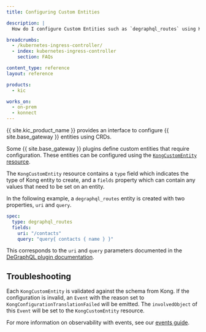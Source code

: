 ```yaml
---
title: Configuring Custom Entities

description: |
  How do I configure Custom Entities such as `degraphql_routes` using KIC?

breadcrumbs:
  - /kubernetes-ingress-controller/
  - index: kubernetes-ingress-controller
    section: FAQs

content_type: reference
layout: reference

products:
  - kic

works_on:
  - on-prem
  - konnect
---
```


{{ site.kic_product_name }} provides an interface to configure {{ site.base_gateway }} entities using CRDs.

Some {{ site.base_gateway }} plugins define custom entities that require configuration. These entities can be configured using the [`KongCustomEntity` resource](/kubernetes-ingress-controller/reference/custom-resources/#kongcustomentity).

The `KongCustomEntity` resource contains a `type` field which indicates the type of Kong entity to create, and a `fields` property which can contain any values that need to be set on an entity.

In the following example, a `degraphql_routes` entity is created with two properties, `uri` and `query`.

```yaml
spec:
  type: degraphql_routes
  fields:
    uri: "/contacts"
    query: "query{ contacts { name } }"
```

This corresponds to the `uri` and `query` parameters documented in the [DeGraphQL plugin documentation](/plugins/degraphql/).

## Troubleshooting

Each `KongCustomEntity` is validated against the schema from Kong.  If the configuration is invalid, an `Event` with the reason set to `KongConfigurationTranslationFailed` will be emitted.  The `involvedObject` of this `Event` will be set to the `KongCustomEntity` resource.

For more information on observability with events, see our [events guide](/kubernetes-ingress-controller/observability/events/).